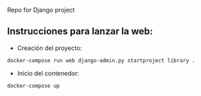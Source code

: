 Repo for Django project


## Instrucciones para lanzar la web:

* Creación del proyecto:
```
docker-compose run web django-admin.py startproject library .
```

* Inicio del contenedor:
```
docker-compose up
```